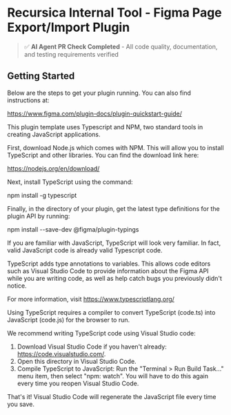 # Recursica Internal Tool - Figma Page Export/Import Plugin

> ✅ **AI Agent PR Check Completed** - All code quality, documentation, and testing requirements verified

## Getting Started

Below are the steps to get your plugin running. You can also find instructions at:

https://www.figma.com/plugin-docs/plugin-quickstart-guide/

This plugin template uses Typescript and NPM, two standard tools in creating JavaScript applications.

First, download Node.js which comes with NPM. This will allow you to install TypeScript and other
libraries. You can find the download link here:

https://nodejs.org/en/download/

Next, install TypeScript using the command:

npm install -g typescript

Finally, in the directory of your plugin, get the latest type definitions for the plugin API by running:

npm install --save-dev @figma/plugin-typings

If you are familiar with JavaScript, TypeScript will look very familiar. In fact, valid JavaScript code
is already valid Typescript code.

TypeScript adds type annotations to variables. This allows code editors such as Visual Studio Code
to provide information about the Figma API while you are writing code, as well as help catch bugs
you previously didn't notice.

For more information, visit https://www.typescriptlang.org/

Using TypeScript requires a compiler to convert TypeScript (code.ts) into JavaScript (code.js)
for the browser to run.

We recommend writing TypeScript code using Visual Studio code:

1. Download Visual Studio Code if you haven't already: https://code.visualstudio.com/.
2. Open this directory in Visual Studio Code.
3. Compile TypeScript to JavaScript: Run the "Terminal > Run Build Task..." menu item,
   then select "npm: watch". You will have to do this again every time
   you reopen Visual Studio Code.

That's it! Visual Studio Code will regenerate the JavaScript file every time you save.
